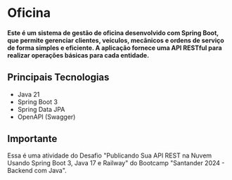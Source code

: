 # Oficina

#### Este é um sistema de gestão de oficina desenvolvido com Spring Boot, que permite gerenciar clientes, veículos, mecânicos e ordens de serviço de forma simples e eficiente. A aplicação fornece uma API RESTful para realizar operações básicas para cada entidade.
## Principais Tecnologias

- Java 21
- Spring Boot 3
- Spring Data JPA
- OpenAPI (Swagger)

## Importante
Essa é uma atividade do Desafio "Publicando Sua API REST na Nuvem Usando Spring Boot 3, Java 17 e Railway" do Bootcamp "Santander 2024 - Backend com Java".
